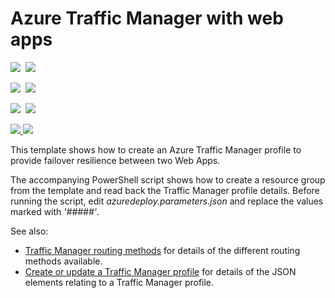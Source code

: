 # Azure Traffic Manager with web apps

<IMG SRC="https://azbotstorage.blob.core.windows.net/badges/201-traffic-manager-webapp/PublicLastTestDate.svg" />&nbsp;
<IMG SRC="https://azbotstorage.blob.core.windows.net/badges/201-traffic-manager-webapp/PublicDeployment.svg" />&nbsp;

<IMG SRC="https://azbotstorage.blob.core.windows.net/badges/201-traffic-manager-webapp/FairfaxLastTestDate.svg" />&nbsp;
<IMG SRC="https://azbotstorage.blob.core.windows.net/badges/201-traffic-manager-webapp/FairfaxDeployment.svg" />&nbsp;

<IMG SRC="https://azbotstorage.blob.core.windows.net/badges/201-traffic-manager-webapp/BestPracticeResult.svg" />&nbsp;
<IMG SRC="https://azbotstorage.blob.core.windows.net/badges/201-traffic-manager-webapp/CredScanResult.svg" />&nbsp;

<a href="https://portal.azure.com/#create/Microsoft.Template/uri/https%3A%2F%2Fraw.githubusercontent.com%2FAzure%2Fazure-quickstart-templates%2Fmaster%2F201-traffic-manager-webapp%2Fazuredeploy.json" target="_blank">
    <img src="http://azuredeploy.net/deploybutton.png"/>
</a>
<a href="http://armviz.io/#/?load=https%3A%2F%2Fraw.githubusercontent.com%2FAzure%2Fazure-quickstart-templates%2Fmaster%2F201-traffic-manager-webapp%2Fazuredeploy.json" target="_blank">
    <img src="http://armviz.io/visualizebutton.png"/>
</a>

This template shows how to create an Azure Traffic Manager profile to provide failover resilience between two Web Apps.

The accompanying PowerShell script shows how to create a resource group from the template and read back the Traffic Manager profile details.  Before running the script, edit *azuredeploy.parameters.json* and replace the values marked with *'#####'*.


See also:

- <a href="https://azure.microsoft.com/en-us/documentation/articles/traffic-manager-routing-methods/">Traffic Manager routing methods</a> for details of the different routing methods available.
- <a href="https://msdn.microsoft.com/en-us/library/azure/mt163581.aspx">Create or update a Traffic Manager profile</a> for details of the JSON elements relating to a Traffic Manager profile.

